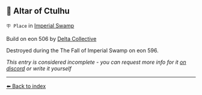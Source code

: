 ## 🐙 Altar of Ctulhu

`🪧 Place` in [Imperial Swamp](/imperial_swamp.md)

Build on eon 506 by [Delta Collective](/delta_collective.md)

Destroyed during the The Fall of Imperial Swamp on eon 596.

_This entry is considered incomplete - you can request more info for it [on discord](<https://discord.com/channels/562910943848169472/1173922660489633802>) or write it yourself_


----------
[⬅️ Back to index](/index.md#8270_s)